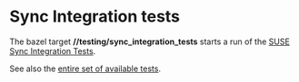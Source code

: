 # Sync Integration tests

The bazel target __//testing/sync_integration_tests__ starts a run of the
[SUSE Sync Integration Tests].

[SUSE Sync Integration Tests]: https://github.com/SUSE/sync-integration-tests-release

See also the [entire set of available tests](tests.md).
